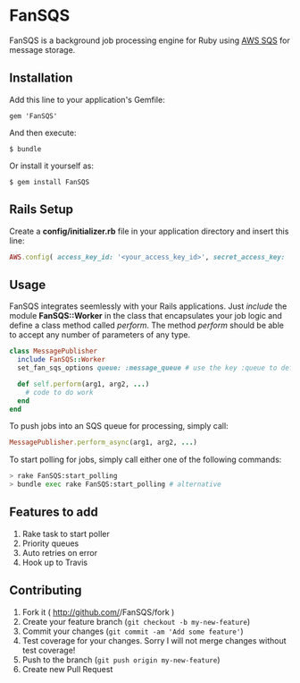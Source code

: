 # FanSQS

FanSQS is a background job processing engine for Ruby using [AWS SQS](http://aws.amazon.com/sqs/) for message storage.

## Installation

Add this line to your application's Gemfile:

    gem 'FanSQS'

And then execute:

    $ bundle

Or install it yourself as:

    $ gem install FanSQS
    
## Rails Setup

Create a **config/initializer.rb** file in your application directory and insert this line:

```ruby
AWS.config( access_key_id: '<your_access_key_id>', secret_access_key: '<your_secret_access_key>')
```

## Usage

FanSQS integrates seemlessly with your Rails applications. Just *include* the module **FanSQS::Worker** in the class that encapsulates your job logic and define a class method called *perform*. The method *perform* should be able to accept any number of parameters of any type.

```ruby
class MessagePublisher
  include FanSQS::Worker       
  set_fan_sqs_options queue: :message_queue # use the key :queue to define the message queue name

  def self.perform(arg1, arg2, ...)
    # code to do work
  end
end
```

To push jobs into an SQS queue for processing, simply call:

```ruby
MessagePublisher.perform_async(arg1, arg2, ...)
```

To start polling for jobs, simply call either one of the following commands:

```bash
> rake FanSQS:start_polling
> bundle exec rake FanSQS:start_polling # alternative
```

## Features to add

1. Rake task to start poller
2. Priority queues
3. Auto retries on error
4. Hook up to Travis

## Contributing

1. Fork it ( http://github.com/<my-github-username>/FanSQS/fork )
2. Create your feature branch (`git checkout -b my-new-feature`)
3. Commit your changes (`git commit -am 'Add some feature'`)
4. Test coverage for your changes. Sorry I will not merge changes without test coverage!
5. Push to the branch (`git push origin my-new-feature`)
6. Create new Pull Request
